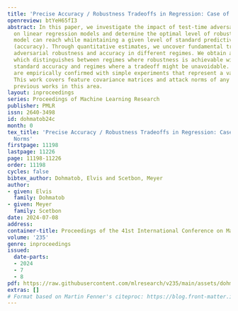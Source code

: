 ```yaml
---
title: 'Precise Accuracy / Robustness Tradeoffs in Regression: Case of General Norms'
openreview: btYeH65fI3
abstract: In this paper, we investigate the impact of test-time adversarial attacks
  on linear regression models and determine the optimal level of robustness that any
  model can reach while maintaining a given level of standard predictive performance
  (accuracy). Through quantitative estimates, we uncover fundamental tradeoffs between
  adversarial robustness and accuracy in different regimes. We obtain a precise characterization
  which distinguishes between regimes where robustness is achievable without hurting
  standard accuracy and regimes where a tradeoff might be unavoidable. Our findings
  are empirically confirmed with simple experiments that represent a variety of settings.
  This work covers feature covariance matrices and attack norms of any nature, extending
  previous works in this area.
layout: inproceedings
series: Proceedings of Machine Learning Research
publisher: PMLR
issn: 2640-3498
id: dohmatob24c
month: 0
tex_title: 'Precise Accuracy / Robustness Tradeoffs in Regression: Case of General
  Norms'
firstpage: 11198
lastpage: 11226
page: 11198-11226
order: 11198
cycles: false
bibtex_author: Dohmatob, Elvis and Scetbon, Meyer
author:
- given: Elvis
  family: Dohmatob
- given: Meyer
  family: Scetbon
date: 2024-07-08
address:
container-title: Proceedings of the 41st International Conference on Machine Learning
volume: '235'
genre: inproceedings
issued:
  date-parts:
  - 2024
  - 7
  - 8
pdf: https://raw.githubusercontent.com/mlresearch/v235/main/assets/dohmatob24c/dohmatob24c.pdf
extras: []
# Format based on Martin Fenner's citeproc: https://blog.front-matter.io/posts/citeproc-yaml-for-bibliographies/
---
```

